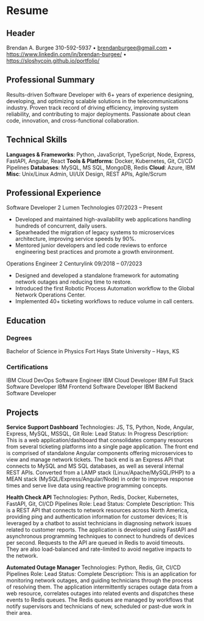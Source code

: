 # Resume

## Header

Brendan A. Burgee
310-592-5937 • <brendanburgee@gmail.com> • <https://www.linkedin.com/in/brendan-burgee/> • <https://sloshycoin.github.io/portfolio/>

## Professional Summary

Results-driven Software Developer with 6+ years of experience designing, developing, and optimizing scalable solutions in the telecommunications industry. Proven track record of driving efficiency, improving system reliability, and contributing to major deployments. Passionate about clean code, innovation, and cross-functional collaboration.

## Technical Skills

**Languages & Frameworks**: Python, JavaScript, TypeScript, Node, Express, FastAPI, Angular, React
**Tools & Platforms**: Docker, Kubernetes, Git, CI/CD Pipelines
**Databases**: MySQL, MS SQL, MongoDB, Redis
**Cloud**: Azure, IBM
**Misc**: Unix/Linux Admin, UI/UX Design, REST APIs, Agile/Scrum

## Professional Experience

Software Developer 2
Lumen Technologies
07/2023 – Present

- Developed and maintained high-availability web applications handling hundreds of concurrent, daily users.
- Spearheaded the migration of legacy systems to microservices architecture, improving service speeds by 90%.
- Mentored junior developers and led code reviews to enforce engineering best practices and promote a growth environment.

Operations Engineer 2
Centurylink
09/2018 – 07/2023

- Designed and developed a standalone framework for automating network outages and reducing time to restore.
- Introduced the first Robotic Process Automation workflow to the Global Network Operations Center.
- Implemented 40+ ticketing workflows to reduce volume in call centers.

## Education

### Degrees

Bachelor of Science in Physics
Fort Hays State University – Hays, KS

### Certifications

IBM Cloud DevOps Software Engineer
IBM Cloud Developer
IBM Full Stack Software Developer
IBM Frontend Software Developer
IBM Backend Software Developer

## Projects

**Service Support Dashboard**
Technologies: JS, TS, Python, Node, Angular, Express, MySQL, MSSQL, Git
Role: Lead
Status: In Progress
Description:
    This is a web application/dashboard that consolidates company resources from several ticketing platforms into a single page application.
    The front end is comprised of standalone Angular components offering microservices to view and manage network tickets.
    The back end is an Express API that connects to MySQL and MS SQL databases, as well as several internal REST APIs.
    Converted from a LAMP stack (Linux/Apache/MySQL/PHP) to a MEAN stack (MySQL/Express/Angular/Node) in order to improve response times and serve live data using reactive programming concepts.

**Health Check API**
Technologies: Python, Redis, Docker, Kubernetes, FastAPI, Git, CI/CD Pipelines
Role: Lead
Status: Complete
Description:
    This is a REST API that connects to network resources across North America, providing ping and authentication information for customer devices; It is leveraged by a chatbot to assist technicians in diagnosing network issues related to customer reports.
    The application is developed using FastAPI and asynchronous programming techniques to connect to hundreds of devices per second.
    Requests to the API are queued in Redis to avoid timeouts. They are also load-balanced and rate-limited to avoid negative impacts to the network.

**Automated Outage Manager**
Technologies: Python, Redis, Git, CI/CD Pipelines
Role: Lead
Status: Complete
Description:
    This is an application for monitoring network outages, and guiding technicians through the process of resolving them.
    The application intermittently scrapes outage data from a web resource, correlates outages into related events and dispatches these events to Redis queues.
    The Redis queues are managed by workflows that notify supervisors and technicians of new, scheduled or past-due work in their area.

